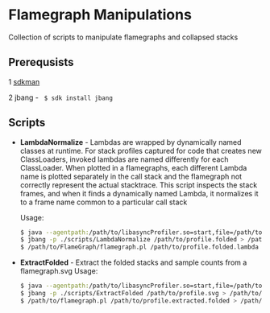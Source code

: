 # Flamegraph Manipulations

Collection of scripts to manipulate flamegraphs and collapsed stacks

## Prerequsists

 1 [sdkman](https://sdkman.io/install) 

 2 jbang - ` $ sdk install jbang`


## Scripts

 - **LambdaNormalize** - Lambdas are wrapped by dynamically named classes at runtime. For stack profiles captured for code that creates new ClassLoaders, invoked lambdas are named differently for each ClassLoader. When plotted in a flamegraphs, each different Lambda name is plotted separately in the call stack and the flamegraph not correctly represent the actual stacktrace.  This script inspects the stack frames, and when it finds a dynamically named Lambda, it normalizes it to a frame name common to a particular call stack    

    Usage: 
    ```bash
    $ java --agentpath:/path/to/libasyncProfiler.so=start,file=/path/to/profile.folded -jar /path/to/jar
    $ jbang -p ./scripts/LambdaNormalize /path/to/profile.folded > /path/to/profile.folded.lambda
    $ /path/to/FlameGraph/flamegraph.pl /path/to/profile.folded.lambda > /path/to/profile.folded.svg
    ```
 - **ExtractFolded** - Extract the folded stacks and sample counts from a flamegraph.svg
    Usage: 
    ```bash
    $ java --agentpath:/path/to/libasyncProfiler.so=start,file=/path/to/profile.svg -jar /path/to/jar
    $ jbang -p ./scripts/ExtractFolded /path/to/profile.svg > /path/to/profile.extracted.folded
    $ /path/to/flamegraph.pl /path/to/profile.extracted.folded > /path/to/profile.extracted.folded.svg
    ```
